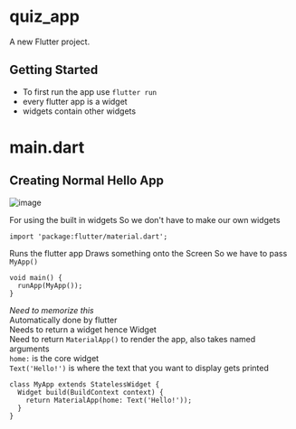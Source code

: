 # quiz_app

A new Flutter project.

## Getting Started
- To first run the app use `flutter run`
- every flutter app is a widget
- widgets contain other widgets

# main.dart
## Creating Normal Hello App
![image](https://user-images.githubusercontent.com/47095611/112745594-41322000-8fc7-11eb-9159-fc711cecb4f4.png)

For using the built in widgets
So we don't have to make our own widgets
```
import 'package:flutter/material.dart';
```

Runs the flutter app
Draws something onto the Screen
So we have to pass `MyApp()`
```
void main() {
  runApp(MyApp());
}
```

*Need to memorize this* <br>
Automatically done by flutter <br>
Needs to return a widget hence Widget <br>
Need to return `MaterialApp()` to render the app, also takes named arguments <br>
`home:` is the core widget <br>
`Text('Hello!')` is where the text that you want to display gets printed <br>

```
class MyApp extends StatelessWidget {  
  Widget build(BuildContext context) {
    return MaterialApp(home: Text('Hello!'));
  }
}
```
